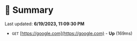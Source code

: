 # 📖 Summary
Last updated: **6/19/2023, 11:09:30 PM**

- `GET` [https://google.com](https://google.com) - **Up** (169ms)
